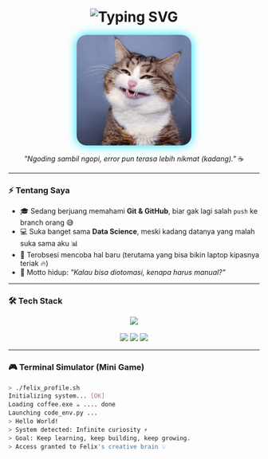 <!-- 🌟 Profil README Futuristik by Felix F. Chesta Adabi -->

<h1 align="center">
  <img src="https://readme-typing-svg.demolab.com?font=Orbitron&size=28&duration=4000&pause=1000&color=00E5FF&center=true&vCenter=true&width=600&lines=👋+Halo+Dunia!;Saya+Felix+F.+Chesta+Adabi;Ngoding+Sambil+Ngopi+%E2%98%95;Welcome+to+My+Digital+Space+🚀" alt="Typing SVG" />
</h1>

<p align="center">
  <img src="https://github.com/felixfauzichestaadabi-sketch/Metkom25lop/blob/4289fa446ade6bea93f84b00f9bc35c2329fbf60/WhatsApp-Image-2025-01-23-at-095552-1767835158.webp" width="230" style="border-radius: 20px; box-shadow: 0 0 20px #00e5ff;">
</p>

<p align="center"><i>"Ngoding sambil ngopi, error pun terasa lebih nikmat (kadang)."</i> ☕</p>

---

### ⚡ Tentang Saya
- 🎓 Sedang berjuang memahami **Git & GitHub**, biar gak lagi salah `push` ke branch orang 😅  
- 💻 Suka banget sama **Data Science**, meski kadang datanya yang malah suka sama aku 📊  
- 🌱 Terobsesi mencoba hal baru (terutama yang bisa bikin laptop kipasnya teriak 🔥)  
- 🧠 Motto hidup: *"Kalau bisa diotomasi, kenapa harus manual?"*  

---

### 🛠️ Tech Stack
<p align="center">
  <img src="https://skillicons.dev/icons?i=python,git,github,vscode,linux,js,html,css,figma,cpp,mysql" />
</p>

<p align="center">
  <img src="https://img.shields.io/badge/Coffee-Powered-%23b5651d?style=for-the-badge&logo=coffeescript&logoColor=white" />
  <img src="https://img.shields.io/badge/AI%20Explorer-%2300e5ff?style=for-the-badge&logo=openai&logoColor=black" />
  <img src="https://img.shields.io/badge/Data%20Science%20Nerd-%230081cb?style=for-the-badge&logo=python&logoColor=white" />
</p>

---

### 🎮 Terminal Simulator (Mini Game)

```bash
> ./felix_profile.sh
Initializing system... [OK]
Loading coffee.exe ☕ .... done
Launching code_env.py ... 
> Hello World!
> System detected: Infinite curiosity ⚡
> Goal: Keep learning, keep building, keep growing.
> Access granted to Felix's creative brain 💡
